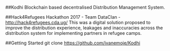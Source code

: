 ##Kodhi
Blockchain based decentralised Distribution Management System. 

##Hack4Refugees Hackathon 2017 - Team DataClan - http://hack4refugees.cda.ug/
This was a digital solution proposed to improve the distribution experience, leakages and inaccuracies across the distribution system 
for implementing partners in refugee camps. 

##Getting Started
git clone https://github.com/ivanemoje/Kodhi
